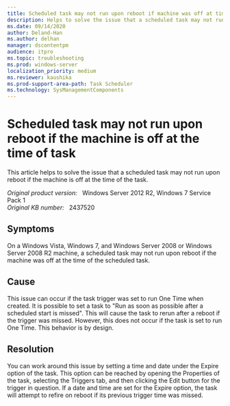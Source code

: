 ```yaml
---
title: Scheduled task may not run upon reboot if machine was off at time of task
description: Helps to solve the issue that a scheduled task may not run upon reboot if the machine is off at the time of the task
ms.date: 09/14/2020
author: Deland-Han
ms.author: delhan 
manager: dscontentpm
audience: itpro
ms.topic: troubleshooting
ms.prod: windows-server
localization_priority: medium
ms.reviewer: kaushika
ms.prod-support-area-path: Task Scheduler
ms.technology: SysManagementComponents
---
```

# Scheduled task may not run upon reboot if the machine is off at the time of task

This article helps to solve the issue that a scheduled task may not run upon reboot if the machine is off at the time of the task.

_Original product version:_ &nbsp; Windows Server 2012 R2, Windows 7 Service Pack 1  
_Original KB number:_ &nbsp; 2437520

## Symptoms

On a Windows Vista, Windows 7, and Windows Server 2008 or Windows Server 2008 R2 machine, a scheduled task may not run upon reboot if the machine was off at the time of the scheduled task.

## Cause

This issue can occur if the task trigger was set to run One Time when created. It is possible to set a task to "Run as soon as possible after a scheduled start is missed". This will cause the task to rerun after a reboot if the trigger was missed. However, this does not occur if the task is set to run One Time. This behavior is by design.

## Resolution

You can work around this issue by setting a time and date under the Expire option of the task. This option can be reached by opening the Properties of the task, selecting the Triggers tab, and then clicking the Edit button for the trigger in question. If a date and time are set for the Expire option, the task will attempt to refire on reboot if its previous trigger time was missed.

